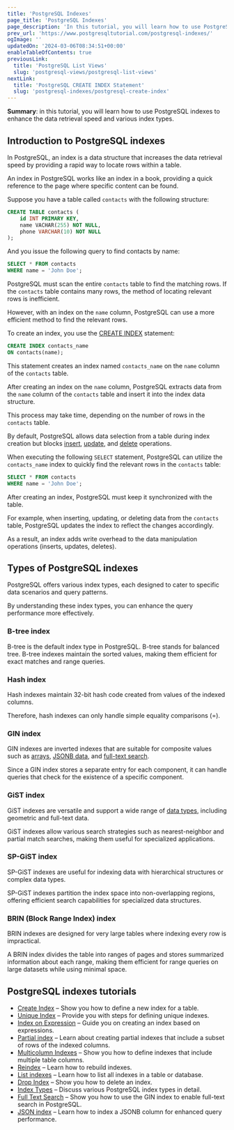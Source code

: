 ```yaml
---
title: 'PostgreSQL Indexes'
page_title: 'PostgreSQL Indexes'
page_description: 'In this tutorial, you will learn how to use PostgreSQL indexes to enhance the data retrieval speed and various index types.'
prev_url: 'https://www.postgresqltutorial.com/postgresql-indexes/'
ogImage: ''
updatedOn: '2024-03-06T08:34:51+00:00'
enableTableOfContents: true
previousLink:
  title: 'PostgreSQL List Views'
  slug: 'postgresql-views/postgresql-list-views'
nextLink:
  title: 'PostgreSQL CREATE INDEX Statement'
  slug: 'postgresql-indexes/postgresql-create-index'
---
```


**Summary**: in this tutorial, you will learn how to use PostgreSQL indexes to enhance the data retrieval speed and various index types.

## Introduction to PostgreSQL indexes

In PostgreSQL, an index is a data structure that increases the data retrieval speed by providing a rapid way to locate rows within a table.

An index in PostgreSQL works like an index in a book, providing a quick reference to the page where specific content can be found.

Suppose you have a table called `contacts` with the following structure:

```sql
CREATE TABLE contacts (
    id INT PRIMARY KEY,
    name VACHAR(255) NOT NULL,
    phone VARCHAR(10) NOT NULL
);
```

And you issue the following query to find contacts by name:

```sql
SELECT * FROM contacts
WHERE name = 'John Doe';
```

PostgreSQL must scan the entire `contacts` table to find the matching rows. If the `contacts` table contains many rows, the method of locating relevant rows is inefficient.

However, with an index on the `name` column, PostgreSQL can use a more efficient method to find the relevant rows.

To create an index, you use the [CREATE INDEX](postgresql-indexes/postgresql-create-index) statement:

```sql
CREATE INDEX contacts_name
ON contacts(name);
```

This statement creates an index named `contacts_name` on the `name` column of the `contacts` table.

After creating an index on the `name` column, PostgreSQL extracts data from the `name` column of the `contacts` table and insert it into the index data structure.

This process may take time, depending on the number of rows in the `contacts` table.

By default, PostgreSQL allows data selection from a table during index creation but blocks [insert](postgresql-tutorial/postgresql-insert), [update](postgresql-tutorial/postgresql-update), and [delete](postgresql-tutorial/postgresql-delete) operations.

When executing the following `SELECT` statement, PostgreSQL can utilize the `contacts_name` index to quickly find the relevant rows in the `contacts` table:

```sql
SELECT * FROM contacts
WHERE name = 'John Doe';
```

After creating an index, PostgreSQL must keep it synchronized with the table.

For example, when inserting, updating, or deleting data from the `contacts` table, PostgreSQL updates the index to reflect the changes accordingly.

As a result, an index adds write overhead to the data manipulation operations (inserts, updates, deletes).

## Types of PostgreSQL indexes

PostgreSQL offers various index types, each designed to cater to specific data scenarios and query patterns.

By understanding these index types, you can enhance the query performance more effectively.

### B\-tree index

B\-tree is the default index type in PostgreSQL. B\-tree stands for balanced tree. B\-tree indexes maintain the sorted values, making them efficient for exact matches and range queries.

### Hash index

Hash indexes maintain 32\-bit hash code created from values of the indexed columns.

Therefore, hash indexes can only handle simple equality comparisons (\=).

### GIN index

GIN indexes are inverted indexes that are suitable for composite values such as [arrays](postgresql-tutorial/postgresql-array), [JSONB data](postgresql-indexes/postgresql-json-index), and [full\-text search](postgresql-indexes/postgresql-full-text-search).

Since a GIN index stores a separate entry for each component, it can handle queries that check for the existence of a specific component.

### GiST index

GiST indexes are versatile and support a wide range of [data types](postgresql-tutorial/postgresql-data-types), including geometric and full\-text data.

GiST indexes allow various search strategies such as nearest\-neighbor and partial match searches, making them useful for specialized applications.

### SP\-GiST index

SP\-GiST indexes are useful for indexing data with hierarchical structures or complex data types.

SP\-GiST indexes partition the index space into non\-overlapping regions, offering efficient search capabilities for specialized data structures.

### BRIN (Block Range Index) index

BRIN indexes are designed for very large tables where indexing every row is impractical.

A BRIN index divides the table into ranges of pages and stores summarized information about each range, making them efficient for range queries on large datasets while using minimal space.

## PostgreSQL indexes tutorials

- [Create Index](postgresql-indexes/postgresql-create-index) – Show you how to define a new index for a table.
- [Unique Index](postgresql-indexes/postgresql-unique-index) – Provide you with steps for defining unique indexes.
- [Index on Expression](postgresql-indexes/postgresql-index-on-expression) – Guide you on creating an index based on expressions.
- [Partial index](postgresql-indexes/postgresql-partial-index) – Learn about creating partial indexes that include a subset of rows of the indexed columns.
- [Multicolumn Indexes](postgresql-indexes/postgresql-multicolumn-indexes) – Show you how to define indexes that include multiple table columns.
- [Reindex](postgresql-indexes/postgresql-reindex) – Learn how to rebuild indexes.
- [List indexes](postgresql-indexes/postgresql-list-indexes) – Learn how to list all indexes in a table or database.
- [Drop Index](postgresql-indexes/postgresql-drop-index) – Show you how to delete an index.
- [Index Types](postgresql-indexes/postgresql-index-types) – Discuss various PostgreSQL index types in detail.
- [Full Text Search](postgresql-indexes/postgresql-full-text-search) – Show you how to use the GIN index to enable full\-text search in PostgreSQL.
- [JSON index](postgresql-indexes/postgresql-json-index) – Learn how to index a JSONB column for enhanced query performance.
